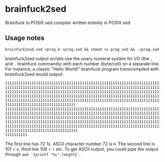 # brainfuck2sed
Brainfuck to POSIX sed compiler written entirely in POSIX sed

## Usage notes

    brainfuck2sed.sed <prog.b >prog.sed && chmod +x prog.sed && ./prog.sed

brainfuck2sed output scripts use the unary numeral system for I/O (the `,` and
`.` brainfuck commands) with each number (byte/cell) on a separate line. For
instance, a classic "Hello World!" brainfuck program transcompiled with
brainfuck2sed would output:

	111111111111111111111111111111111111111111111111111111111111111111111111
	11111111111111111111111111111111111111111111111111111111111111111111111111111111111111111111111111111
	111111111111111111111111111111111111111111111111111111111111111111111111111111111111111111111111111111111111
	111111111111111111111111111111111111111111111111111111111111111111111111111111111111111111111111111111111111
	111111111111111111111111111111111111111111111111111111111111111111111111111111111111111111111111111111111111111
	11111111111111111111111111111111
	111111111111111111111111111111111111111111111111111111111111111111111111111111111111111
	111111111111111111111111111111111111111111111111111111111111111111111111111111111111111111111111111111111111111
	111111111111111111111111111111111111111111111111111111111111111111111111111111111111111111111111111111111111111111
	111111111111111111111111111111111111111111111111111111111111111111111111111111111111111111111111111111111111
	1111111111111111111111111111111111111111111111111111111111111111111111111111111111111111111111111111
	111111111111111111111111111111111
	1111111111

The first line has 72 1s. ASCII character number 72 is `H`. The second line is
101 = `e`, third line 108 = `l` etc. To get ASCII output, you could pipe the
output through `awk '{printf "%c",length}'`.
